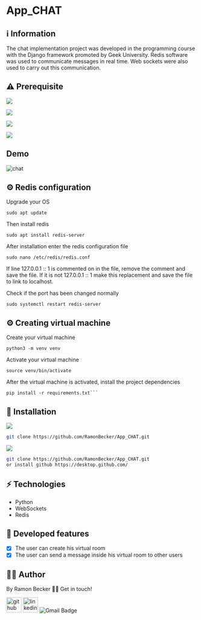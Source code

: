 # App_CHAT
## :information_source: Information 

The chat implementation project was developed in the programming course with the Django framework promoted by Geek University. Redis software was used to communicate messages in real time. Web sockets were also used to carry out this communication.


## ⚠️ Prerequisite

![](https://img.shields.io/badge/Python-3776AB?style=for-the-badge&logo=python&logoColor=white)

![](https://img.shields.io/badge/redis-%23DD0031.svg?&style=for-the-badge&logo=redis&logoColor=white)

![](https://img.shields.io/badge/Bootstrap-563D7C?style=for-the-badge&logo=bootstrap&logoColor=white)

![](https://img.shields.io/badge/Django-092E20?style=for-the-badge&logo=django&logoColor=white)

## Demo

![chat](https://user-images.githubusercontent.com/44611131/118570436-8ca8b500-b752-11eb-9a01-988b730f3da5.png)

## ⚙️ Redis configuration

Upgrade your OS
```
sudo apt update
```
Then install redis
```
sudo apt install redis-server
```
After installation enter the redis configuration file
```
sudo nano /etc/redis/redis.conf
```
If line 127.0.0.1 :: 1 is commented on in the file, remove the comment and save the file. If it is not 127.0.0.1 :: 1 make this replacement and save the file to link to localhost.

Check if the port has been changed normally
```
sudo systemctl restart redis-server

```
## ⚙️ Creating virtual machine

Create your virtual machine
```
python3 -m venv venv
```
Activate your virtual machine
```
source venv/bin/activate
```
After the virtual machine is activated, install the project dependencies
```
pip install -r requirements.txt```
```



## :rocket: Installation

![](https://img.shields.io/badge/Linux-FCC624?style=for-the-badge&logo=linux&logoColor=black)

```sh
git clone https://github.com/RamonBecker/App_CHAT.git
```

![](https://img.shields.io/badge/Windows-0078D6?style=for-the-badge&logo=windows&logoColor=white)


```sh
git clone https://github.com/RamonBecker/App_CHAT.git
or install github https://desktop.github.com/ 

```

## :zap: Technologies	

- Python
- WebSockets
- Redis


## :memo: Developed features

- [x] The user can create his virtual room
- [x] The user can send a message inside his virtual room to other users

## :technologist:	 Author

By Ramon Becker 👋🏽 Get in touch!



[<img src='https://cdn.jsdelivr.net/npm/simple-icons@3.0.1/icons/github.svg' alt='github' height='40'>](https://github.com/RamonBecker)  [<img src='https://cdn.jsdelivr.net/npm/simple-icons@3.0.1/icons/linkedin.svg' alt='linkedin' height='40'>](https://www.linkedin.com/in/https://www.linkedin.com/in/ramon-becker-da-silva-96b81b141//)
![Gmail Badge](https://img.shields.io/badge/-ramonbecker68@gmail.com-c14438?style=flat-square&logo=Gmail&logoColor=white&link=mailto:ramonbecker68@gmail.com)


